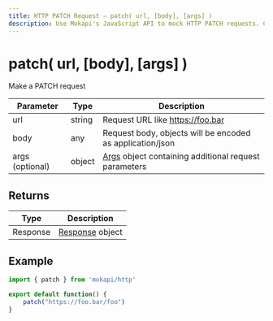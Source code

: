 ```yaml
---
title: HTTP PATCH Request – patch( url, [body], [args] )
description: Use Mokapi's JavaScript API to mock HTTP PATCH requests. Customize responses, handle request data, and simulate APIs for testing and development.
---
```

# patch( url, [body], [args] )

Make a PATCH request

| Parameter       | Type   | Description                                                                                      |
|-----------------|--------|--------------------------------------------------------------------------------------------------|
| url             | string | Request URL like https://foo.bar                                                                 |
| body            | any    | Request body, objects will be encoded as application/json                                        |
| args (optional) | object | [Args](/docs/javascript-api/mokapi-http/args.md) object containing additional request parameters |

## Returns

| Type     | Description                                                         |
|----------|---------------------------------------------------------------------|
| Response | [Response](/docs/javascript-api/mokapi-http/httpresponse.md) object |

## Example

```javascript
import { patch } from 'mokapi/http'

export default function() {
    patch("https://foo.bar/foo")
}
```